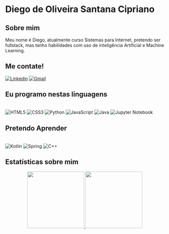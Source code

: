 # Diego de Oliveira Santana Cipriano

## Sobre mim
Meu nome é Diego, atualmente curso Sistemas para Internet, pretendo ser fullstack, mas tenho habilidades com uso de inteligência Artificial e Machine Learning.

## Me contate!
[![Linkedin](https://img.shields.io/badge/LinkedIn-0077B5?style=for-the-badge&logo=linkedin&logoColor=white)](https://www.linkedin.com/in/diego-de-oliveira-853213249/)
[![Gmail](https://img.shields.io/badge/Gmail-D14836?style=for-the-badge&logo=gmail&logoColor=white)](mailto:ciprianodiegooliveira@gmail.com)

## Eu programo nestas linguagens

<div style="display: inline_block"><br>
  <img align="center" alt="HTML5" src="https://img.shields.io/badge/HTML5-E34F26?style=for-the-badge&logo=html5&logoColor=white" />
  <img align="center" alt="CSS3" src="https://img.shields.io/badge/CSS3-1572B6?style=for-the-badge&logo=css3&logoColor=white" />
  <img align="center" alt="Python" src="https://img.shields.io/badge/Python-14354C?style=for-the-badge&logo=python&logoColor=white" />
  <img align="center" alt="JavaScript" src="https://img.shields.io/badge/JavaScript-323330?style=for-the-badge&logo=javascript&logoColor=F7DF1E" />
  <img align="center" alt="Java" src="https://img.shields.io/badge/Java-ED8B00?style=for-the-badge&logo=java&logoColor=white" />
  <img align="center" alt="Jupyter Notebook" src="https://img.shields.io/badge/jupyter-%23FA0F00.svg?style=for-the-badge&logo=jupyter&logoColor=white" />
</div>

## Pretendo Aprender

<div style="display: inline_block"><br>
 <img align="center" alt="Kotlin" src="https://img.shields.io/badge/kotlin-%237F52FF.svg?style=for-the-badge&logo=kotlin&logoColor=white" />
 <img align="center" alt="Spring" src="https://img.shields.io/badge/spring-%236DB33F.svg?style=for-the-badge&logo=spring&logoColor=white" />
 <img align="center" alt="C++" src="https://img.shields.io/badge/c++-%2300599C.svg?style=for-the-badge&logo=c%2B%2B&logoColor=white" />
</div>

## Estatísticas sobre mim

<div align="center">
  <a href="https://github.com/DiegodOliveira">
  <img height="180em" src="https://github-readme-stats.vercel.app/api?username=DiegodOliveira&show_icons=true&theme=tokyonight"/>
  <img height="180em" src="https://github-readme-stats.vercel.app/api/top-langs/?username=DiegodOliveira&hide=jupyter%20notebook&layout=compact&langs_count=7&theme=tokyonight"/>
</div>
